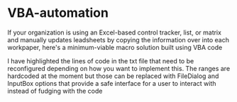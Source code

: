 # VBA-automation

If your organization is using an Excel-based control tracker, list, or matrix and 
manually updates leadsheets by copying the information over into each workpaper,
here's a minimum-viable macro solution built using VBA code

I have highlighted the lines of code in the txt file that need to be reconfigured depending
on how you want to implement this. The ranges are hardcoded at the moment but those
can be replaced with FileDialog and InputBox options that provide a safe interface for a user to
interact with instead of fudging with the code


